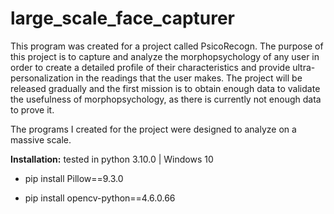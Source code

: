 # large_scale_face_capturer

This program was created for a project called PsicoRecogn. The purpose of this project is to capture and analyze the morphopsychology of any user in order to create a detailed profile of their characteristics and provide ultra-personalization in the readings that the user makes. The project will be released gradually and the first mission is to obtain enough data to validate the usefulness of morphopsychology, as there is currently not enough data to prove it.

The programs I created for the project were designed to analyze on a massive scale.

**Installation:** tested in python 3.10.0 | Windows 10

- pip install Pillow==9.3.0

- pip install opencv-python==4.6.0.66
